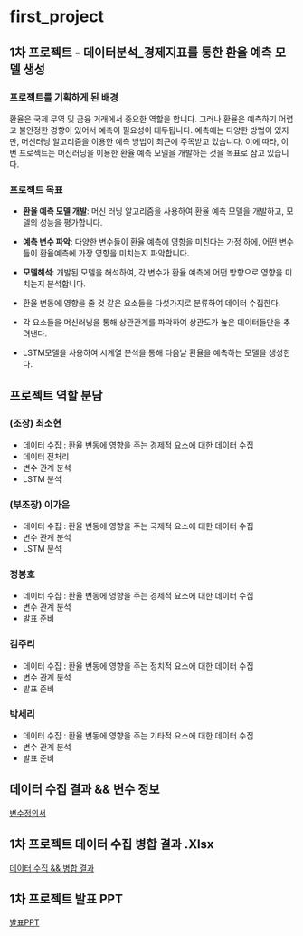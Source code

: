 # first_project
## 1차 프로젝트 - 데이터분석_경제지표를 통한 환율 예측 모델 생성 
### 프로젝트를 기획하게 된 배경 

환율은 국제 무역 및 금융 거래에서 중요한 역할을 합니다. 그러나 환율은 예측하기 어렵고 불안정한 경향이 있어서 예측이 필요성이 대두됩니다. 예측에는 다양한 방법이 있지만, 머신러닝 알고리즘을 이용한 예측 방법이 최근에 주목받고 있습니다. 이에 따라, 이번 프로젝트는 머신러닝을 이용한 환율 예측 모델을 개발하는 것을 목표로 삼고 있습니다.

### 프로젝트 목표 
  - <b>환율 예측 모델 개발</b>: 머신 러닝 알고리즘을 사용하여 환율 예측 모델을 개발하고, 모델의 성능을 평가합니다.
  - <b>예측 변수 파악</b>: 다양한 변수들이 환율 예측에 영향을 미친다는 가정 하에, 어떤 변수들이 환율예측에 가장 영향을 미치는지 파악합니다.
  - <b>모델해석</b>: 개발된 모델을 해석하여, 각 변수가 환율 예측에 어떤 방향으로 영향을 미치는지 분석합니다.



  - 환율 변동에 영향을 줄 것 같은 요소들을 다섯가지로 분류하여 데이터 수집한다.
  - 각 요소들을 머신러닝을 통해 상관관계를 파악하여 상관도가 높은 데이터들만을 추려낸다.
  - LSTM모델을 사용하여 시계열 분석을 통해 다음날 환율을 예측하는 모델을 생성한다. 

## 프로젝트 역할 분담 
### (조장) 최소현 
  - 데이터 수집 : 환율 변동에 영향을 주는 경제적 요소에 대한 데이터 수집
  - 데이터 전처리
  - 변수 관계 분석
  - LSTM 분석

### (부조장) 이가은
  - 데이터 수집 : 환율 변동에 영향을 주는 국제적 요소에 대한 데이터 수집
  - 변수 관계 분석
  - LSTM 분석 

### 정봉호
  - 데이터 수집 : 환율 변동에 영향을 주는 경제적 요소에 대한 데이터 수집
  - 변수 관계 분석
  - 발표 준비 

### 김주리 
  - 데이터 수집 : 환율 변동에 영향을 주는 정치적 요소에 대한 데이터 수집
  - 변수 관계 분석
  - 발표 준비 

### 박세리 
  - 데이터 수집 : 환율 변동에 영향을 주는 기타적 요소에 대한 데이터 수집
  - 변수 관계 분석
  - 발표 준비

## 데이터 수집 결과 && 변수 정보
[변수정의서](https://drive.google.com/file/d/1Z9AiCpSk4J18TB8ZNDzlfCD1_RycqtTm/view?usp=drive_link)


## 1차 프로젝트 데이터 수집 병합 결과 .Xlsx
[데이터 수집 && 병합 결과](https://docs.google.com/spreadsheets/d/14yVyN6oG2umclZfPiCliIeosqULaqW2F/edit?usp=drive_link&ouid=109969025433946755539&rtpof=true&sd=true) 


## 1차 프로젝트 발표 PPT
[발표PPT](https://drive.google.com/file/d/1U3wUtxpbSYHml1eDXpqzKvp6Hcfzx-Kc/view?usp=drive_link)
